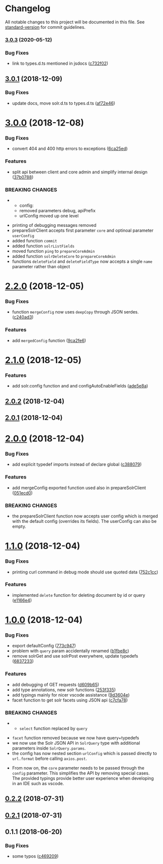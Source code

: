 # Changelog

All notable changes to this project will be documented in this file. See [standard-version](https://github.com/conventional-changelog/standard-version) for commit guidelines.

### [3.0.3](https://github.com/vsimko/node-solr-lambda/compare/v3.0.1...v3.0.3) (2020-05-12)


### Bug Fixes

* link to types.d.ts mentioned in jsdocs ([c732f02](https://github.com/vsimko/node-solr-lambda/commit/c732f02bdd16a5be414658b4d92bbc46187af3b7))

<a name="3.0.1"></a>
## [3.0.1](https://github.com/vsimko/node-solr-lambda/compare/v3.0.0...v3.0.1) (2018-12-09)


### Bug Fixes

* update docs, move solr.d.ts to types.d.ts ([af72e46](https://github.com/vsimko/node-solr-lambda/commit/af72e46))



<a name="3.0.0"></a>
# [3.0.0](https://github.com/vsimko/node-solr-lambda/compare/v2.2.0...v3.0.0) (2018-12-08)


### Bug Fixes

* convert 404 and 400 http errors to exceptions ([6ca25ed](https://github.com/vsimko/node-solr-lambda/commit/6ca25ed))


### Features

* split api between client and core admin and simplify internal design ([37b0788](https://github.com/vsimko/node-solr-lambda/commit/37b0788))


### BREAKING CHANGES

* - config:
  - removed parameters debug, apiPrefix
  - urlConfig moved up one level
- printing of debugging messages removed
- prepareSolrClient accepts first parameter `core` and optinoal parameter `userConfig`
- added function `commit`
- added function `solrListFields`
- moved function `ping` to `prepareCoreAdmin`
- added function `solrDeleteCore` to `prepareCoreAdmin`
- functions `deleteField` and `deleteFieldType` now accepts a single `name` parameter rather than object



<a name="2.2.0"></a>
# [2.2.0](https://github.com/vsimko/node-solr-lambda/compare/v2.1.0...v2.2.0) (2018-12-05)


### Bug Fixes

* function `mergeConfig` now uses `deepCopy` through JSON serdes. ([c240ad3](https://github.com/vsimko/node-solr-lambda/commit/c240ad3))


### Features

* add `mergedConfig` function ([9ca2fe6](https://github.com/vsimko/node-solr-lambda/commit/9ca2fe6))



<a name="2.1.0"></a>
# [2.1.0](https://github.com/vsimko/node-solr-lambda/compare/v2.0.2...v2.1.0) (2018-12-05)


### Features

* add solr.config function and and configAutoEnableFields ([ade5e8a](https://github.com/vsimko/node-solr-lambda/commit/ade5e8a))



<a name="2.0.2"></a>
## [2.0.2](https://github.com/vsimko/node-solr-lambda/compare/v2.0.0...v2.0.2) (2018-12-04)



<a name="2.0.1"></a>
## [2.0.1](https://github.com/vsimko/node-solr-lambda/compare/v2.0.0...v2.0.1) (2018-12-04)



<a name="2.0.0"></a>
# [2.0.0](https://github.com/vsimko/node-solr-lambda/compare/v1.1.0...v2.0.0) (2018-12-04)


### Bug Fixes

* add explicit typedef imports instead of declare global ([c388079](https://github.com/vsimko/node-solr-lambda/commit/c388079))


### Features

* add mergeConfig exported function used also in prepareSolrClient ([051ecd0](https://github.com/vsimko/node-solr-lambda/commit/051ecd0))


### BREAKING CHANGES

* the prepareSolrClient function now accepts
user config which is merged with the default config (overrides its
fields). The userConfig can also be empty.



<a name="1.1.0"></a>
# [1.1.0](https://github.com/vsimko/node-solr-lambda/compare/v1.0.0...v1.1.0) (2018-12-04)


### Bug Fixes

* printing curl command in debug mode should use quoted data ([752c1cc](https://github.com/vsimko/node-solr-lambda/commit/752c1cc))


### Features

* implemented `delete` function for deleting document by id or query ([e1166e4](https://github.com/vsimko/node-solr-lambda/commit/e1166e4))



<a name="1.0.0"></a>
# [1.0.0](https://github.com/vsimko/node-solr-lambda/compare/v0.2.2...v1.0.0) (2018-12-04)


### Bug Fixes

* export defaultConfig ([773c947](https://github.com/vsimko/node-solr-lambda/commit/773c947))
* problem with `query` param accidentally renamed ([b1fbe8c](https://github.com/vsimko/node-solr-lambda/commit/b1fbe8c))
* remove solrGet and use solrPost everywhere, update typedefs ([6837233](https://github.com/vsimko/node-solr-lambda/commit/6837233))


### Features

* add debugging of GET requests ([d609b65](https://github.com/vsimko/node-solr-lambda/commit/d609b65))
* add type annotations, new solr functions ([253f335](https://github.com/vsimko/node-solr-lambda/commit/253f335))
* add typings mainly for nicer vscode assistance ([9d3604e](https://github.com/vsimko/node-solr-lambda/commit/9d3604e))
* facet function to get solr facets using JSON api ([c7cfa78](https://github.com/vsimko/node-solr-lambda/commit/c7cfa78))


### BREAKING CHANGES

* - `select` function replaced by `query`
- `facet` function removed because we now have query+typedefs
- we now use the Solr JSON API in `SolrQuery` type with additional parameters inside `SolrQuery.params`.
- the config has now nested section `urlConfig` which is passed directly to `url.format` before calling `axios.post`.
* From now on,  the `core` parameter needs
to be passed through the `config` parameter. This simplifies
the API by removing special cases.
The provided typings provide better user experience when developing
in an IDE such as vscode.



<a name="0.2.2"></a>
## [0.2.2](https://github.com/vsimko/node-solr-lambda/compare/v0.2.1...v0.2.2) (2018-07-31)



<a name="0.2.1"></a>
## [0.2.1](https://github.com/vsimko/node-solr-lambda/compare/v0.1.1...v0.2.1) (2018-07-31)



<a name="0.1.1"></a>
## 0.1.1 (2018-06-20)


### Bug Fixes

* some typos ([c469209](https://github.com/vsimko/node-solr-lambda/commit/c469209))
